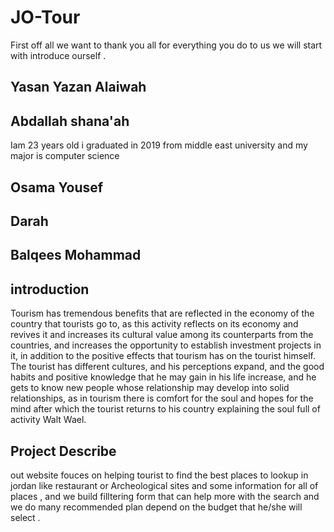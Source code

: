 # JO-Tour

First off all we want to thank you all for everything you do to us
we will start with introduce ourself .

## Yasan Yazan Alaiwah

## Abdallah shana'ah

Iam 23 years old i graduated in 2019 from middle east university and my major is computer science

## Osama Yousef

## Darah

## Balqees Mohammad

## introduction

Tourism has tremendous benefits that are reflected in the economy of the country that tourists go to, as this activity reflects on its economy and revives it and increases its cultural value among its counterparts from the countries, and increases the opportunity to establish investment projects in it, in addition to the positive effects that tourism has on the tourist himself. The tourist has different cultures, and his perceptions expand, and the good habits and positive knowledge that he may gain in his life increase, and he gets to know new people whose relationship may develop into solid relationships, as in tourism there is comfort for the soul and hopes for the mind after which the tourist returns to his country explaining the soul full of activity Walt Wael.

## Project Describe

out website fouces on helping tourist to find the best places to lookup in jordan like restaurant or Archeological sites and some information for all of places , and we build filltering form that can help more with the search and we do many recommended plan depend on the budget that he/she will select .
